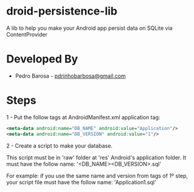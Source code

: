 droid-persistence-lib
=====================

A lib to help you make your Android app persist data on SQLite via ContentProvider

Developed By
============

* Pedro Barosa - <pdrinhobarbosa@gmail.com>

Steps
=====

1 - Put the follow tags at AndroidManifest.xml application tag:
```xml
<meta-data android:name="DB_NAME" android:value="Application"/>
<meta-data android:name="DB_VERSION" android:value="1"/>
```
2 - Create a script to make your database.
  
This script must be in 'raw' folder at 'res' Android's application folder. 
It must have the follow name: '<DB_NAME><DB_VERSION>.sql'
  
For example: if you use the same name and version from tags of 1º step, your script file must have the follow name: 
  'Application1.sql'
